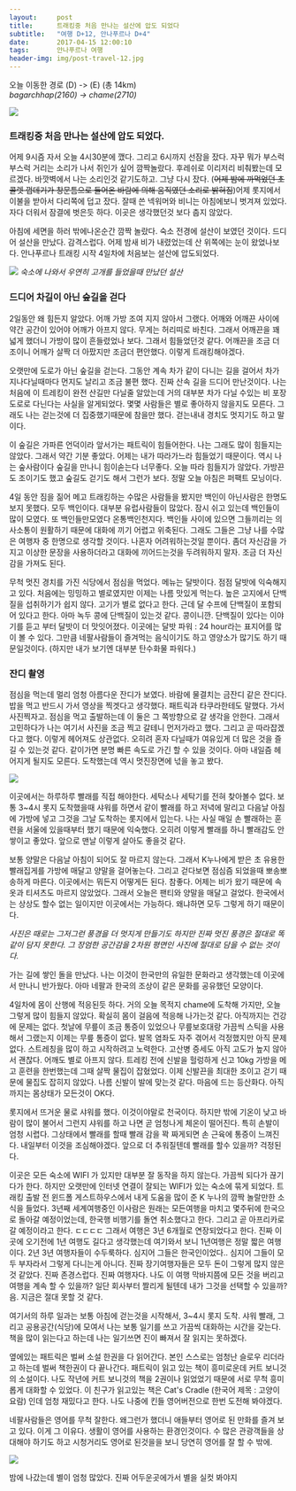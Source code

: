 ```yaml
---          
layout:	    post          
title: 	    트래킹중 처음 만나는 설산에 압도 되었다
subtitle:   "여행 D+12, 안나푸르나 D+4"          
date:       2017-04-15 12:00:10   
tags:       안나푸르나 여행  
header-img: img/post-travel-12.jpg
---          
```



오늘 이동한 경로 (D) -> (E) (총 14km)  
*bagarchhap(2160) -> chame(2710)*

![](/img/170415-maps.png)
  
### 트래킹중 처음 만나는 설산에 압도 되었다.

어제 9시즘 자서 오늘 4시30분에 깼다. 그리고 6시까지 선잠을 잤다. 자꾸 뭐가 부스럭부스럭 거리는 소리가 나서 쥐인가 싶어 깜짝놀랐다. 후레쉬로 이리저리 비춰봤는데 모르겠다. 바깟벽에서 나는 소리인것 같기도하고. 그냥 다시 잤다. (~~어제 밤에 까먹었던 초콜렛 껍데기가 창문틈으로 들어온 바람에 의해 움직였던 소리로 밝혀짐~~)어제 롯지에서 이불을 받아서 다리쪽에 덥고 잤다. 잘때 쓴 넥워머와 비니는 아침에보니 벗겨져 있었다. 자다 더워서 잠결에 벗은듯 하다. 이곳은 생각했던것 보다 춥지 않았다. 

아침에 세면을 하러 밖에나온순간 깜짝 놀랐다. 숙소 전경에 설산이 보였던 것이다. 드디어 설산을 만났다. 감격스럽다. 어제 밤새 비가 내렸었는데 산 위쪽에는 눈이 왔었나보다. 안나푸르나 트래킹 시작 4일차에 처음보는 설산에 압도되었다.

![](/img/170415-white-mt.jpg)
*숙소에 나와서 우연히 고개를 들었을때 만났던 설산*


### 드디어 차길이 아닌 숲길을 걷다

2일동안 왜 힘든지 알았다. 어깨 가방 조여 지지 않아서 그랬다. 어깨와 어깨끈 사이에 약간 공간이 있어야 어깨가 아프지 않다. 무게는 허리띠로 바친다. 그래서 어깨끈을 꽤 넓게 했더니 가방이 많이 흔들렸었나 보다. 그래서 힘들었던것 같다. 어깨끈을 조금 더 조이니 어깨가 살짝 더 아팠지만 조금더 편안했다. 이렇게 트래킹해야겠다.

오랫만에 도로가 아닌 숲길을 걷는다. 그동안 계속 차가 같이 다니는 길을 걸어서 차가 지나다닐때마다 먼지도 날리고 조금 불편 했다. 진짜 산속 길을 드디어 만난것이다. 나는 처음에 이 트레킹이 완전 산길만 다닐줄 알았는데 거의 대부분 차가 다닐 수있는 비 포장도로로 다닌다는 사실을 알게되었다. 몇몇 사람들은 별로 좋아하지 않을지도 모른다. 그래도 나는 걷는것에 더 집중했기때문에 참을만 했다. 걷는내내 경치도 멋지기도 하고 말이다.

이 숲길은 가파른 언덕이라 앞서가는 패트릭이 힘들어한다. 나는 그래도 많이 힘들지는 않았다. 그래서 약간 기분 좋았다. 어제는 내가 따라가느라 힘들었기 때문이다. 역시 나는 숲사람이다 숲길을 만나니 힘이솓는다 너무좋다. 오늘 따라 힘들지가 않았다. 가방끈도 조이기도 했고 숲길도 걷기도 해서 그런가 보다. 정말 오늘 아침은 퍼팩트 모닝이다.

4일 동안 짐을 짊어 메고 트래킹하는 수많은 사람들을 봤지만 백인이 아닌사람은 한명도 보지 못했다. 모두 백인이다. 대부분 유럽사람들이 많았다. 잠시 쉬고 있는데 백인들이 많이 모였다. 또 백인들만모였다 온통백인천지다. 백인들 사이에 있으면 그들끼리는 의사소통이 원활하기 때문에 대화에 끼기 어렵고 위축된다. 그래도 그들은 그냥 나를 수많은 여행자 중 한명으로 생각할 것이다. 나혼자 어려워하는것일 뿐이다. 좀더 자신감을 가지고 이상한 문장을 사용하더라고 대화에 끼어드는것을 두려워하지 말자. 조금 더 자신감을 가져도 된다.

무척 멋진 경치를 가진 식당에서 점심을 먹었다. 메뉴는 달밧이다. 점점 달밧에 익숙해지고 있다. 처음에는 밍밍하고 별로였지만 이제는 나름 맛있게 먹는다. 높은 고지에서 단백질을 섭취하기가 쉽지 않다. 고기가 별로 없다고 한다. 근데 달 수프에 단백질이 포함되어 있다고 한다. 아마 녹두 콩에 단백질이 있는것 같다. 콩이니깐. 단백질이 있다는 이야기를 듣고 부터 달밧이 더 맛잇어졌다. 이곳에는 달밧 파워 : 24 hour라는 표지어를 많이 볼 수 있다. 그만큼 네팔사람들이 즐겨먹는 음식이기도 하고 영양소가 많기도 하기 때문일것이다. (하지만 내가 보기엔 대부분 탄수화물 파워다.)

### 잔디 촬영

점심을 먹는데 멀리 엄청 아름다운 잔디가 보였다. 바람에 물결치는 금잔디 같은 잔디다. 밥을 먹고 반드시 가서 영상을 찍겟다고 생각했다. 패트릭과 타쿠라한테도 말했다. 가서 사진찍자고. 점심을 먹고 출발하는데 이 둘은 그 쪽방향으로 갈 생각을 안한다. 그래서 고민하다가 나는 여기서 사진을 조금 찍고 갈테니 먼저가라고 했다. 그리고 곧 따라잡겠다고 했다. 이렇게 헤어져도 상관없다. 오히려 혼자 다닐때가 여유있게 더 많은 것을 즐길 수 있는것 같다. 같이가면 분명 빠른 속도로 가긴 할 수 있을 것이다. 아마 내일즘 헤어지게 될지도 모른다. 도착했는데 역시 멋진장면에 넋을 놓고 봤다.

![](/img/170415-grass.jpg)

이곳에서는 하루하루 빨래를 직접 해야한다. 세탁소나 세탁기를 전혀 찾아볼수 없다. 보통 3~4시 롯지 도착했을때 샤워를 하면서 같이 빨래를 하고 저녁에 말리고 다음날 아침에 가방에 넣고 그것을 그날 도착하는 롯지에서 입는다. 나는 사실 매일 손 빨래하는 훈련을 서울에 있을때부터 했기 때문에 익숙했다. 오히려 이렇게 빨래를 하니 빨래감도 안쌓이고 좋았다. 앞으로 맨날 이렇게 살아도 좋을것 같다.

보통 양말은 다음날 아침이 되어도 잘 마르지 않는다. 그래서 K누나에게 받은 초 유용한 빨래집게를 가방에 매달고 양말을 걸어놓는다. 그리고 걷다보면 점심즘 되었을때 뽀송뽀송하게 마른다. 이곳에서는 뭐든지 어떻게든 된다. 참좋다. 어제는 비가 왔기 때문에 속옷과 티셔츠도 마르지 않았었다. 그래서 오늘은 팬티와 양말을 매달고 걸었다. 한국에서는 상상도 할수 없는 일이지만 이곳에서는 가능하다. 왜냐하면 모두 그렇게 하기 때문이다.

*사진은 때로는 그저그런 풍경을 더 멋지게 만들기도 하지만 진짜 멋진 풍경은 절대로 똑같이 담지 못한다. 그 장엄한 공간감을 2차원 평면인 사진에 절대로 담을 수 없는 것이다.*

가는 길에 쌓인 돌을 만났다. 나는 이것이 한국만의 유일한 문화라고 생각했는데 이곳에서 만나니 반가웠다. 아마 네팔과 한국의 조상이 같은 문화를 공유했던 모양이다.

4일차에 몸이 산행에 적응된듯 하다. 거의 오늘 목적지 chame에 도착해 가지만, 오늘 그렇게 많이 힘들지 않았다. 확실히 몸이 걸음에 적응해 나가는것 같다. 아직까지는 건강에 문제는 없다. 첫날에 무릎이 조금 통증이 있었으나 무릎보호대랑 가끔씩 스틱을 사용해서 그랬는지 이제는 무릎 통증이 없다. 발목 염좌도 자주 겪어서 걱정했지만 아직 문제 없다. 스트레칭을 많이 하고 시작하려고 노력한다. 고산병 증세도 아직 고도가 높지 않아서 괜찮다. 어깨도 별로 아프지 않다. 트레킹 전에 신발을 헐렁하게 신고 10kg 가방을 메고 훈련을 한번했는데 그때 살짝 물집이 잡혔었다. 이제 신발끈을 최대한 조이고 걷기 때문에 물집도 잡히지 않았다. 나름 신발이 발에 맞는것 같다. 마음에 드는 등산화다. 아직까지는 몸상태가 모든것이 OK다.

롯지에서 뜨거운 물로 샤워를 했다. 이것이야말로 천국이다. 하지만 밖에 기온이 낮고 바람이 많이 불어서 그런지 샤워를 하고 나면 곧 엄청나게 체온이 떨어진다. 특히 손발이 엄청 시렵다. 그상태에서 빨래를 할때 빨래 감을 꽉 짜게되면 손 근육에 통증이 느껴진다. 내일부터 이것을 조심해야겠다. 앞으로 더 추워질텐데 빨래를 할수 있을까? 걱정된다.

이곳은 모든 숙소에 WIFI 가 있지만 대부분 잘 동작을 하지 않는다. 가끔씩 되다가 끊기다가 한다. 하지만 오랫만에 인터넷 연결이 잘되는 WIFI가 있는 숙소에 묶게 되었다. 트래킹 출발 전 윈드폴 게스트하우스에서 내게 도움을 많이 준 K 누나의 깜짝 놀랄만한 소식을 들었다. 3년째 세계여행중인 이사람은 원래는 모든여행을 마치고 몇주뒤에 한국으로 돌아갈 예정이었는데, 한국행 비행기를 돌연 취소했다고 한다. 그리고 곧 아프리카로 갈 예정이라고 한다. ㄷㄷㄷㄷ 그래서 여행은 3년 6개월로 연장되었다고 한다. 진짜 이곳에 오기전에 1년 여행도 길다고 생각했는데 여기와서 보니 1년여행은 정말 짧은 여행이다. 2년 3년 여행자들이 수두룩하다. 심지어 그들은 한국인이었다.. 심지어 그들이 모두 부자라서 그렇게 다니는게 아니다. 진짜 장기여행자들은 모두 돈이 그렇게 많지 않은것 같았다. 진짜 존경스럽다. 진짜 여행자다. 나도 이 여행 막바지쯤에 모든 것을 버리고 여행을 계속 할 수 있을까? 일단 회사부터 짤리게 될텐데 내가 그것을 선택할 수 있을까? 음. 지금은 절대 못할 것 같다.

여기서의 하루 일과는 보통 아침에 걷는것을 시작해서, 3~4시 롯지 도착. 샤워 빨래, 그리고 공용공간(식당)에 모여서 나는 보통 일기를 쓰고 가끔씩 대화하는 시간을 갖는다. 책을 많이 읽는다고 하는데 나는 일기쓰면 진이 빠져서 잘 읽지는 못하겠다.

옆에있는 패트릭은 벌써 소설 한권을 다 읽어간다. 본인 스스로는 엄청난 슬로우 리더라고 하는데 벌써 책한권이 다 끝나간다. 패트릭이 읽고 있는 책이 흥미로운데 커트 보니것의 소설이다. 나도 작년에 커트 보니것의 책을 2권이나 읽었었기 때문에 서로 무척 흥미롭게 대화할 수 있었다. 이 친구가 읽고있는 책은 Cat's Cradle (한국어 제목 : 고양이 요람) 인데 엄청 재밌다고 한다. 나도 나중에 킨들 영어버전으로 한번 도전해 봐야겠다.

네팔사람들은 영어를 무척 잘한다. 왜그런가 했더니 애들부터 영어로 된 만화를 즐겨 보고 있다. 이게 그 이유다. 생활이 영어를 사용하는 환경인것이다. 수 많은 관광객들을 상대해야 하기도 하고 시청거리도 영어로 된것을을 보니 당연히 영어를 잘 할 수 밖에.

![](/img/170415-nepali.jpg)

밤에 나갔는데 별이 엄청 많았다. 진짜 어두운곳에가서 별을 실컷 봐야지
